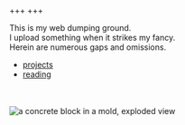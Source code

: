 +++
+++
<p>
This is my web dumping ground.<br />
I upload something when it strikes my fancy.<br />
Herein are numerous gaps and omissions.
</p>

<ul>
	<li>
	<a href="/projects">projects</a>
	</li>
	<li>
	<a href="/reading">reading</a>
	</li>
</ul>
<br>
<br>
<img class="smallfeature" src="/images/fdcp_block_mold.png" alt="a concrete block in a mold, exploded view"/>

